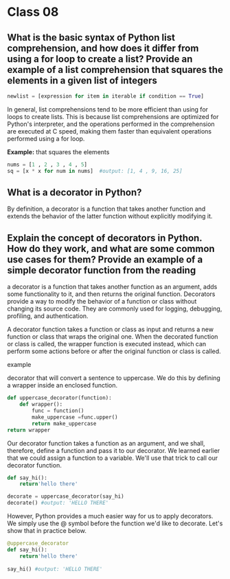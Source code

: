 # Class 08

## What is the basic syntax of Python list comprehension, and how does it differ from using a for loop to create a list? Provide an example of a list comprehension that squares the elements in a given list of integers

```python
newlist = [expression for item in iterable if condition == True]
```

In general, list comprehensions tend to be more efficient than using for loops to create lists. This is because list comprehensions are optimized for Python's interpreter, and the operations performed in the comprehension are executed at C speed, making them faster than equivalent operations performed using a for loop.

**Example:**  that squares the elements

```python
nums = [1 , 2 , 3 , 4 , 5]
sq = [x * x for num in nums]  #output: [1, 4 , 9, 16, 25]
```

## What is a decorator in Python?

By definition, a decorator is a function that takes another function and extends the behavior of the latter function without explicitly modifying it.

## Explain the concept of decorators in Python. How do they work, and what are some common use cases for them? Provide an example of a simple decorator function from the reading

a decorator is a function that takes another function as an argument, adds some functionality to it, and then returns the original function. Decorators provide a way to modify the behavior of a function or class without changing its source code. They are commonly used for logging, debugging, profiling, and authentication.

A decorator function takes a function or class as input and returns a new function or class that wraps the original one. When the decorated function or class is called, the wrapper function is executed instead, which can perform some actions before or after the original function or class is called.

example

decorator that will convert a sentence to uppercase. We do this by defining a wrapper inside an enclosed function.

```python
def uppercase_decorator(function):
    def wrapper():
        func = function()
        make_uppercase =func.upper()
        return make_uppercase
return wrapper
```

Our decorator function takes a function as an argument, and we shall, therefore, define a function and pass it to our decorator. We learned earlier that we could assign a function to a variable. We'll use that trick to call our decorator function.

```python
def say_hi():
    return'hello there'

decorate = uppercase_decorator(say_hi)
decorate() #output: 'HELLO THERE'

```

However, Python provides a much easier way for us to apply decorators. We simply use the @ symbol before the function we'd like to decorate. Let's show that in practice below.

```python
@uppercase_decorator
def say_hi():
    return'hello there'
    
say_hi() #output: 'HELLO THERE'
```
